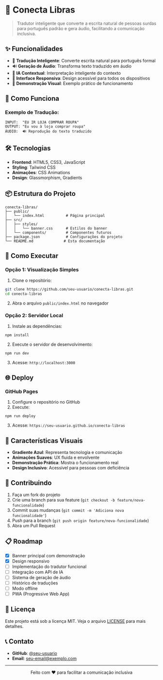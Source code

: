# 🤟 Conecta Libras

> Tradutor inteligente que converte a escrita natural de pessoas surdas para português padrão e gera áudio, facilitando a comunicação inclusiva.

## ✨ Funcionalidades

- 📝 **Tradução Inteligente**: Converte escrita natural para português formal
- 🔊 **Geração de Áudio**: Transforma texto traduzido em áudio
- 🤖 **IA Contextual**: Interpretação inteligente do contexto
- 📱 **Interface Responsiva**: Design acessível para todos os dispositivos
- 🎯 **Demonstração Visual**: Exemplo prático de funcionamento

## 🚀 Como Funciona

### Exemplo de Tradução:
```
INPUT:  "EU IR LOJA COMPRAR ROUPA"
OUTPUT: "Eu vou à loja comprar roupa"
ÁUDIO:  🔊 Reprodução do texto traduzido
```

## 🛠️ Tecnologias

- **Frontend**: HTML5, CSS3, JavaScript
- **Styling**: Tailwind CSS
- **Animações**: CSS Animations
- **Design**: Glassmorphism, Gradients

## 📦 Estrutura do Projeto

```
conecta-libras/
├── public/
│   └── index.html          # Página principal
├── src/
│   ├── styles/
│   │   └── banner.css      # Estilos do banner
│   └── components/         # Componentes futuros
├── package.json            # Configurações do projeto
└── README.md              # Esta documentação
```

## 🔧 Como Executar

### Opção 1: Visualização Simples
1. Clone o repositório:
```bash
git clone https://github.com/seu-usuario/conecta-libras.git
cd conecta-libras
```

2. Abra o arquivo `public/index.html` no navegador

### Opção 2: Servidor Local
1. Instale as dependências:
```bash
npm install
```

2. Execute o servidor de desenvolvimento:
```bash
npm run dev
```

3. Acesse: `http://localhost:3000`

## 🌐 Deploy

### GitHub Pages
1. Configure o repositório no GitHub
2. Execute:
```bash
npm run deploy
```
3. Acesse: `https://seu-usuario.github.io/conecta-libras`

## 🎨 Características Visuais

- **Gradiente Azul**: Representa tecnologia e comunicação
- **Animações Suaves**: UX fluida e envolvente
- **Demonstração Prática**: Mostra o funcionamento real
- **Design Inclusivo**: Acessível para pessoas com deficiência

## 🤝 Contribuindo

1. Faça um fork do projeto
2. Crie uma branch para sua feature (`git checkout -b feature/nova-funcionalidade`)
3. Commit suas mudanças (`git commit -m 'Adiciona nova funcionalidade'`)
4. Push para a branch (`git push origin feature/nova-funcionalidade`)
5. Abra um Pull Request

## 📋 Roadmap

- [x] Banner principal com demonstração
- [x] Design responsivo
- [ ] Implementação do tradutor funcional
- [ ] Integração com API de IA
- [ ] Sistema de geração de áudio
- [ ] Histórico de traduções
- [ ] Modo offline
- [ ] PWA (Progressive Web App)

## 📄 Licença

Este projeto está sob a licença MIT. Veja o arquivo [LICENSE](LICENSE) para mais detalhes.

## 📞 Contato

- **GitHub**: [@seu-usuario](https://github.com/seu-usuario)
- **Email**: seu-email@exemplo.com

---

<div align="center">
  <p>Feito com ❤️ para facilitar a comunicação inclusiva</p>
</div>
